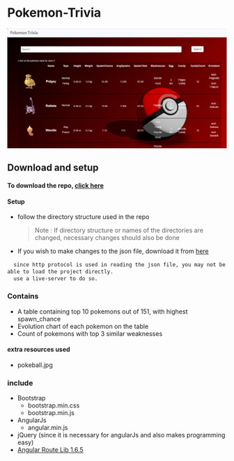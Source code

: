 # Pokemon-Trivia
<img src="https://github.com/SyedHimaayath/Pokemon-Trivia/blob/master/assets/img/Capture.PNG">

## Download and setup
#### To download the repo, [click here](https://github.com/SyedHimaayath/Pokemon-Trivia.git)
#### Setup
* follow the directory structure used in the repo
  > Note : If directory structure or names of the directories are changed, necessary changes should also be done
* If you wish to make changes to the json file, 
        download it from [here](https://github.com/SyedHimaayath/Pokemon-Trivia/blob/master/db/pokedexdataset.json)
```
  since http protocol is used in reading the json file, you may not be able to load the project directly.
  use a live-server to do so.
```
### Contains
  * A table containing top 10 pokemons out of 151, with highest spawn_chance 
  * Evolution chart of each pokemon on the table
  * Count of pokemons with top 3 similar weaknesses
#### extra resources used
   * pokeball.jpg
  

### include
  * Bootstrap
    * bootstrap.min.css
    * bootstrap.min.js
  * AngularJs
    * angular.min.js
  * jQuery (since it is necessary for angularJs and also makes programming easy)
  * [Angular Route Lib 1.6.5](https://code.angularjs.org/1.6.5/angular-route.js)
